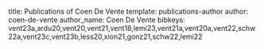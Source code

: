 title: Publications of Coen De Vente
template: publications-author
author: coen-de-vente
author_name: Coen De Vente
bibkeys: vent23a,ardu20,vent20,vent21,vent18,lemi23,vent21a,vent20a,vent22,schw22a,vent23c,vent23b,less20,xion21,gonz21,schw22,lemi22